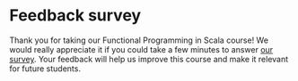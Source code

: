 # Feedback survey

Thank you for taking our Functional Programming in Scala course!
We would really appreciate it if you could take a few minutes to
answer [our survey](https://surveys.jetbrains.com/s3/course-feedback-functional-programming-scala).
Your feedback will help us improve this course and make it relevant for future students.